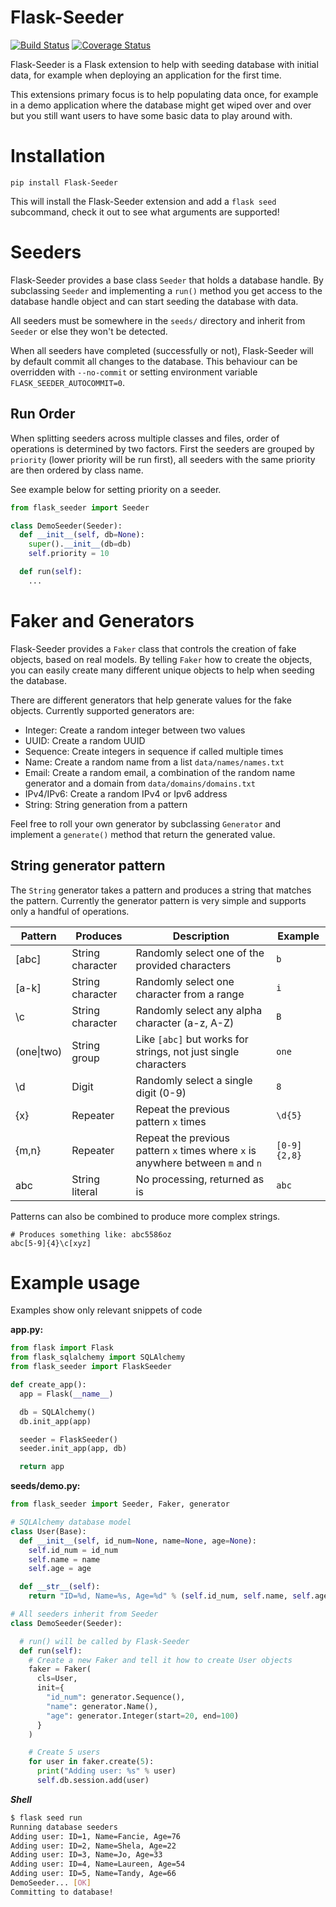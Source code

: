 # Flask-Seeder
[![Build Status](https://travis-ci.org/diddi-/flask-seeder.svg?branch=master)](https://travis-ci.org/diddi-/flask-seeder)
[![Coverage Status](https://coveralls.io/repos/github/diddi-/flask-seeder/badge.svg?branch=master)](https://coveralls.io/github/diddi-/flask-seeder?branch=master)

Flask-Seeder is a Flask extension to help with seeding database with initial data, for example when deploying an application for the first time.

This extensions primary focus is to help populating data once, for example in a demo application where the database might get wiped over and over but you still want users to have some basic data to play around with.


# Installation

```
pip install Flask-Seeder
```
This will install the Flask-Seeder extension and add a `flask seed` subcommand, check it out to see what arguments are supported!

# Seeders
Flask-Seeder provides a base class `Seeder` that holds a database handle.
By subclassing `Seeder` and implementing a `run()` method you get access to the database handle object and can start seeding the database with data.

All seeders must be somewhere in the `seeds/` directory and inherit from `Seeder` or else they won't be detected.

When all seeders have completed (successfully or not), Flask-Seeder will by default commit all changes to the database. This behaviour can be overridden with `--no-commit` or setting environment variable `FLASK_SEEDER_AUTOCOMMIT=0`.

## Run Order

When splitting seeders across multiple classes and files, order of operations is determined by two factors.
First the seeders are grouped by `priority` (lower priority will be run first), all seeders with the same priority
are then ordered by class name.

See example below for setting priority on a seeder.

```python
from flask_seeder import Seeder

class DemoSeeder(Seeder):
  def __init__(self, db=None):
    super().__init__(db=db)
    self.priority = 10

  def run(self):
    ...
```

# Faker and Generators
Flask-Seeder provides a `Faker` class that controls the creation of fake objects, based on real models. By telling `Faker` how to create the objects, you can easily create many different unique objects to help when seeding the database.

There are different generators that help generate values for the fake objects.
Currently supported generators are:

* Integer: Create a random integer between two values
* UUID: Create a random UUID
* Sequence: Create integers in sequence if called multiple times
* Name: Create a random name from a list `data/names/names.txt`
* Email: Create a random email, a combination of the random name generator and a domain from `data/domains/domains.txt`
* IPv4/IPv6: Create a random IPv4 or Ipv6 address
* String: String generation from a pattern

Feel free to roll your own generator by subclassing `Generator` and implement a `generate()` method that return the generated value.

## String generator pattern
The `String` generator takes a pattern and produces a string that matches the pattern.
Currently the generator pattern is very simple and supports only a handful of operations.

| Pattern | Produces | Description | Example |
| --| -- | -- | -- |
| [abc] | String character | Randomly select one of the provided characters | `b` |
| [a-k] | String character | Randomly select one character from a range | `i` |
| \c | String character | Randomly select any alpha character (a-z, A-Z) | `B` |
| (one\|two) | String group | Like `[abc]` but works for strings, not just single characters | `one` |
| \d | Digit | Randomly select a single digit (0-9) | `8` |
| {x} | Repeater | Repeat the previous pattern `x` times | `\d{5}` |
| {m,n} | Repeater | Repeat the previous pattern `x` times where `x` is anywhere between `m` and `n` | `[0-9]{2,8}` |
| abc | String literal | No processing, returned as is | `abc` |

Patterns can also be combined to produce more complex strings.
```
# Produces something like: abc5586oz
abc[5-9]{4}\c[xyz]
```

# Example usage
Examples show only relevant snippets of code

**app.py:**
```python
from flask import Flask
from flask_sqlalchemy import SQLAlchemy
from flask_seeder import FlaskSeeder

def create_app():
  app = Flask(__name__)

  db = SQLAlchemy()
  db.init_app(app)

  seeder = FlaskSeeder()
  seeder.init_app(app, db)

  return app
```

**seeds/demo.py:**
```python
from flask_seeder import Seeder, Faker, generator

# SQLAlchemy database model
class User(Base):
  def __init__(self, id_num=None, name=None, age=None):
    self.id_num = id_num
    self.name = name
    self.age = age

  def __str__(self):
    return "ID=%d, Name=%s, Age=%d" % (self.id_num, self.name, self.age)

# All seeders inherit from Seeder
class DemoSeeder(Seeder):

  # run() will be called by Flask-Seeder
  def run(self):
    # Create a new Faker and tell it how to create User objects
    faker = Faker(
      cls=User,
      init={
        "id_num": generator.Sequence(),
        "name": generator.Name(),
        "age": generator.Integer(start=20, end=100)
      }
    )

    # Create 5 users
    for user in faker.create(5):
      print("Adding user: %s" % user)
      self.db.session.add(user)
```

***Shell***
```bash
$ flask seed run
Running database seeders
Adding user: ID=1, Name=Fancie, Age=76
Adding user: ID=2, Name=Shela, Age=22
Adding user: ID=3, Name=Jo, Age=33
Adding user: ID=4, Name=Laureen, Age=54
Adding user: ID=5, Name=Tandy, Age=66
DemoSeeder... [OK]
Committing to database!
```
